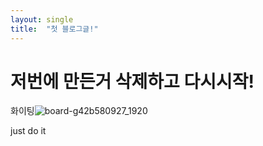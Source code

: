 ```yaml
---
layout: single
title:  "첫 블로그글!"
---
```


# 저번에 만든거 삭제하고 다시시작! 



화이팅![board-g42b580927_1920](C:\kang-github-blog\kangkkaem.github.io\kangkkaem.github.io\images\2021-11-24-first\board-g42b580927_1920.png)

just do it

